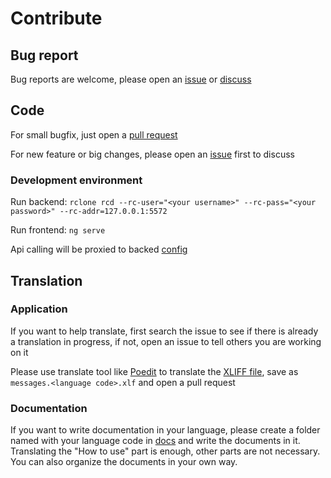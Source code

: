 # Contribute

## Bug report

Bug reports are welcome, please open an [issue](https://github.com/yuudi/rclone-webui-angular/issues/new/choose) or [discuss](https://github.com/yuudi/rclone-webui-angular/discussions/new/choose)

## Code

For small bugfix, just open a [pull request](https://github.com/yuudi/rclone-webui-angular/pulls)

For new feature or big changes, please open an [issue](https://github.com/yuudi/rclone-webui-angular/issues/new/choose) first to discuss

### Development environment

Run backend: `rclone rcd --rc-user="<your username>" --rc-pass="<your password>" --rc-addr=127.0.0.1:5572`

Run frontend: `ng serve`

Api calling will be proxied to backed [config](../src/proxy.conf.mjs)

## Translation

### Application

If you want to help translate, first search the issue to see if there is already a translation in progress, if not, open an issue to tell others you are working on it

Please use translate tool like [Poedit](https://poedit.net/) to translate the [XLIFF file](../src/locale/messages.xlf), save as `messages.<language code>.xlf` and open a pull request

### Documentation

If you want to write documentation in your language, please create a folder named with your language code in [docs](../docs) and write the documents in it. Translating the "How to use" part is enough, other parts are not necessary. You can also organize the documents in your own way.
